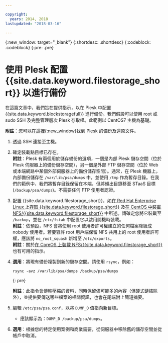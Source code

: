 ```yaml
---

copyright:
  years: 2014, 2018
lastupdated: "2018-03-16"

---
```

{:new_window: target="_blank"}
{:shortdesc: .shortdesc}
{:codeblock: .codeblock}
{:pre: .pre}
 
# 使用 Plesk 配置 {{site.data.keyword.filestorage_short}} 以進行備份

在這篇文章中，我們旨在提供指示，以在 Plesk 中配置 {{site.data.keyword.blockstoragefull}} 進行備份。我們假設可以使用 root 或 sudo SSH 及完整管理層次 Plesk 存取權。此範例以 CentOS7 主機為基礎。

**附註**：您可以在[這裡](https://docs.plesk.com/en-US/12.5/administrator-guide/backing-up-and-restoration.59256/){:new_window}找到 Plesk 的備份及還原文件。

1. 透過 SSH 連接至主機。

2. 確定裝載點目標已存在。<br />
   **附註**：Plesk 有兩個用於儲存備份的選項，一個是內部 Plesk 儲存空間（位於 Plesk 伺服器上的備份儲存空間），另一個是外部 FTP 儲存空間（位於 Web 或本端網路中某個外部伺服器上的備份儲存空間）。通常，在 Plesk 機器上，內部備份儲存在 `/var/lib/psa/dumps` 中，並使用 `/tmp` 作為暫存目錄。在我們的範例中，我們將暫存目錄保留在本端，但將傾出目錄移至 STaaS 目標 (`/backup/psa/dumps`)。不需要任何 FTP 使用者認證。
   
3. 配置 {{site.data.keyword.filestorage_short}}，如[在 Red Hat Enterprise Linux 上存取 {{site.data.keyword.filestorage_short}}](accessing-file-storage-linux.html) 及[在 CentOS 中裝載 NFS/{{site.data.keyword.filestorage_short}}](mounting-nsf-file-storage.html) 中所述。請確定您將它裝載至 `/backup`，並在 `/etc/fstab` 中配置它以啟用開機時裝載。<br />
   **附註**：依預設，NFS 會將使用 root 使用者許可權建立的任何檔案降級成 nobody 使用者。若要容許 root 用戶端保留 NFS 共用上的 root 使用者許可權，應該將 `no_root_squash` 新增至 `/etc/exports`。<br />
   **附註**：關於[在 CoreOS 上裝載 NFS/{{site.data.keyword.filestorage_short}}](mounting-storage-coreos.html) 也有可用的指示。<br />

4. **選用**：將現有備份複製到新的儲存空間。請使用 `rsync`，例如：
   ```
   rsync -avz /var/lib/psa/dumps /backup/psa/dumps
   ```
   {: pre}
    
    **附註**：此指令會傳輸壓縮的資料，同時保留儘可能多的內容（但硬式鏈結除外），並提供要傳送哪些檔案的相關資訊，也會在尾端附上簡短摘要。
    
5. 編輯 `/etc/psa/psa.conf`，以將 `DUMP_D` 值指向新目標。 
    -  應該顯示為：`DUMP_D /backup/psa/dumps`。 

6. **選用**：根據您的特定使用案例和商業需要，從伺服器中移除舊的儲存空間並從帳戶中取消。


